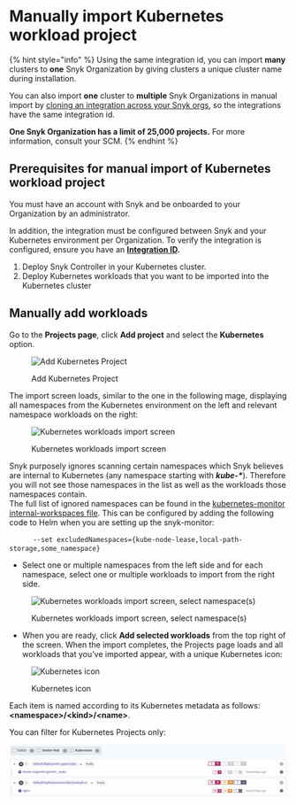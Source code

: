 # Manually import Kubernetes workload project

{% hint style="info" %}
Using the same integration id, you can import **many** clusters to **one** Snyk Organization by giving clusters a unique cluster name during installation.

You can also import **one** cluster to **multiple** Snyk Organizations in manual import by [cloning an integration across your Snyk orgs](../../../integrations/git-repository-scm-integrations/introduction-to-git-repository-integrations/clone-an-integration-across-your-snyk-organizations.md), so the integrations have the same integration id.

**One Snyk Organization has a limit of 25,000 projects.** For more information,  consult your SCM.
{% endhint %}

## **Prerequisites for manual import of Kubernetes workload project**

You must have an account with Snyk and be onboarded to your Organization by an administrator.

In addition, the integration must be configured between Snyk and your Kubernetes environment per Organization. To verify the integration is configured, ensure you have an [**Integration ID**](../../kubernetes-workload-and-image-scanning/kubernetes-integration-overview/viewing-your-kubernetes-integration-settings.md)**.**

1. Deploy Snyk Controller in your Kubernetes cluster.
2. Deploy Kubernetes workloads that you want to be imported into the Kubernetes cluster

## Manually add workloads

Go to the **Projects page**, click **Add project** and select the **Kubernetes** option.

<figure><img src="../../../.gitbook/assets/uuid-619a153d-6c77-f7dc-854c-ff77b3173191-en.png" alt="Add Kubernetes Project"><figcaption><p>Add Kubernetes Project</p></figcaption></figure>

The import screen loads, similar to the one in the following mage, displaying all namespaces from the Kubernetes environment on the left and relevant namespace workloads on the right:

<figure><img src="../../../.gitbook/assets/uuid-3a8568e0-b5a4-34af-d612-83466b206882-en.png" alt="Kubernetes workloads import screen"><figcaption><p>Kubernetes workloads import screen</p></figcaption></figure>

Snyk purposely ignores scanning certain namespaces which Snyk believes are internal to Kubernetes (any namespace starting with _**kube-\***_). Therefore you will not see those namespaces in the list as well as the workloads those namespaces contain.\
The full list of ignored namespaces can be found in the [kubernetes-monitor internal-workspaces file](https://github.com/snyk/kubernetes-monitor/blob/master/src/supervisor/watchers/internal-namespaces.ts). This can be configured by adding the following code to Helm when you are setting up the snyk-monitor:

```
      --set excludedNamespaces={kube-node-lease,local-path-storage,some_namespace}
```

* Select one or multiple namespaces from the left side and for each namespace, select one or multiple workloads to import from the right side.

<figure><img src="../../../.gitbook/assets/uuid-27db0a60-f18d-5ab0-9215-5a81e467f013-en.gif" alt="Kubernetes workloads import screen, select namespace(s)"><figcaption><p>Kubernetes workloads import screen, select namespace(s)</p></figcaption></figure>

* When you are ready, click **Add selected workloads** from the top right of the screen. When the import completes, the Projects page loads and all workloads that you’ve imported appear, with a unique Kubernetes icon:

<figure><img src="../../../.gitbook/assets/uuid-24e0b69a-01c3-9434-9dac-9b44864bd269-en.png" alt="Kubernetes icon"><figcaption><p>Kubernetes icon</p></figcaption></figure>

Each item is named according to its Kubernetes metadata as follows: **\<namespace>/\<kind>/\<name>**.

You can filter for Kubernetes Projects only:

![Filter for Kubernetes Projects](<../../../.gitbook/assets/image (5) (1) (1) (1) (1) (1) (1) (1) (1) (1) (1).png>)
